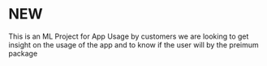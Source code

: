 # NEW
This is an ML Project for App Usage by customers 
we are looking to get insight on the usage of the app and to know if the user will by the preimum package 
